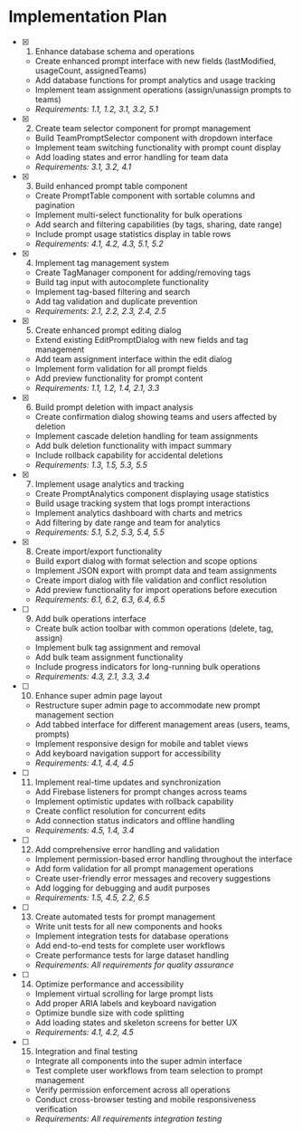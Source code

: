 # Implementation Plan

- [x] 1. Enhance database schema and operations

  - Create enhanced prompt interface with new fields (lastModified, usageCount, assignedTeams)
  - Add database functions for prompt analytics and usage tracking
  - Implement team assignment operations (assign/unassign prompts to teams)
  - _Requirements: 1.1, 1.2, 3.1, 3.2, 5.1_

- [x] 2. Create team selector component for prompt management

  - Build TeamPromptSelector component with dropdown interface
  - Implement team switching functionality with prompt count display
  - Add loading states and error handling for team data
  - _Requirements: 3.1, 3.2, 4.1_

- [x] 3. Build enhanced prompt table component

  - Create PromptTable component with sortable columns and pagination
  - Implement multi-select functionality for bulk operations
  - Add search and filtering capabilities (by tags, sharing, date range)
  - Include prompt usage statistics display in table rows
  - _Requirements: 4.1, 4.2, 4.3, 5.1, 5.2_

- [x] 4. Implement tag management system

  - Create TagManager component for adding/removing tags
  - Build tag input with autocomplete functionality
  - Implement tag-based filtering and search
  - Add tag validation and duplicate prevention
  - _Requirements: 2.1, 2.2, 2.3, 2.4, 2.5_

- [x] 5. Create enhanced prompt editing dialog

  - Extend existing EditPromptDialog with new fields and tag management
  - Add team assignment interface within the edit dialog
  - Implement form validation for all prompt fields
  - Add preview functionality for prompt content
  - _Requirements: 1.1, 1.2, 1.4, 2.1, 3.3_

- [x] 6. Build prompt deletion with impact analysis

  - Create confirmation dialog showing teams and users affected by deletion
  - Implement cascade deletion handling for team assignments
  - Add bulk deletion functionality with impact summary
  - Include rollback capability for accidental deletions
  - _Requirements: 1.3, 1.5, 5.3, 5.5_

- [x] 7. Implement usage analytics and tracking

  - Create PromptAnalytics component displaying usage statistics
  - Build usage tracking system that logs prompt interactions
  - Implement analytics dashboard with charts and metrics
  - Add filtering by date range and team for analytics
  - _Requirements: 5.1, 5.2, 5.3, 5.4, 5.5_

- [x] 8. Create import/export functionality

  - Build export dialog with format selection and scope options
  - Implement JSON export with prompt data and team assignments
  - Create import dialog with file validation and conflict resolution
  - Add preview functionality for import operations before execution
  - _Requirements: 6.1, 6.2, 6.3, 6.4, 6.5_

- [ ] 9. Add bulk operations interface

  - Create bulk action toolbar with common operations (delete, tag, assign)
  - Implement bulk tag assignment and removal
  - Add bulk team assignment functionality
  - Include progress indicators for long-running bulk operations
  - _Requirements: 4.3, 2.1, 3.3, 3.4_

- [ ] 10. Enhance super admin page layout

  - Restructure super admin page to accommodate new prompt management section
  - Add tabbed interface for different management areas (users, teams, prompts)
  - Implement responsive design for mobile and tablet views
  - Add keyboard navigation support for accessibility
  - _Requirements: 4.1, 4.4, 4.5_

- [ ] 11. Implement real-time updates and synchronization

  - Add Firebase listeners for prompt changes across teams
  - Implement optimistic updates with rollback capability
  - Create conflict resolution for concurrent edits
  - Add connection status indicators and offline handling
  - _Requirements: 4.5, 1.4, 3.4_

- [ ] 12. Add comprehensive error handling and validation

  - Implement permission-based error handling throughout the interface
  - Add form validation for all prompt management operations
  - Create user-friendly error messages and recovery suggestions
  - Add logging for debugging and audit purposes
  - _Requirements: 1.5, 4.5, 2.2, 6.5_

- [ ] 13. Create automated tests for prompt management

  - Write unit tests for all new components and hooks
  - Implement integration tests for database operations
  - Add end-to-end tests for complete user workflows
  - Create performance tests for large dataset handling
  - _Requirements: All requirements for quality assurance_

- [ ] 14. Optimize performance and accessibility

  - Implement virtual scrolling for large prompt lists
  - Add proper ARIA labels and keyboard navigation
  - Optimize bundle size with code splitting
  - Add loading states and skeleton screens for better UX
  - _Requirements: 4.1, 4.2, 4.5_

- [ ] 15. Integration and final testing
  - Integrate all components into the super admin interface
  - Test complete user workflows from team selection to prompt management
  - Verify permission enforcement across all operations
  - Conduct cross-browser testing and mobile responsiveness verification
  - _Requirements: All requirements integration testing_
